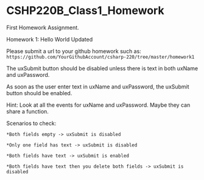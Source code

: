# CSHP220B_Class1_Homework
First Homework Assignment.  

  Homework 1: Hello World Updated

  Please submit a url to your github homework such as: <code>https://</code><code>github.com/YourGithubAccount/csharp-220/tree/master/homework1</code>

  The uxSubmit button should be disabled unless there is text in both uxName and uxPassword.

  As soon as the user enter text in uxName and uxPassword, the uxSubmit button should be enabled.

  Hint: Look at all the events for uxName and uxPassword. Maybe they can share a function.

  Scenarios to check:

    *Both fields empty -> uxSubmit is disabled

    *Only one field has text -> uxSubmit is disabled

    *Both fields have text -> uxSubmit is enabled

    *Both fields have text then you delete both fields -> uxSubmit is disabled
